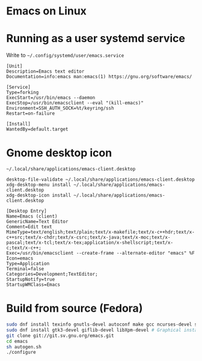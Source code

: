 
# Emacs on Linux

# Running as a user systemd service

Write to `~/.config/systemd/user/emacs.service`

```
[Unit]
Description=Emacs text editor
Documentation=info:emacs man:emacs(1) https://gnu.org/software/emacs/

[Service]
Type=forking
ExecStart=/usr/bin/emacs --daemon
ExecStop=/usr/bin/emacsclient --eval "(kill-emacs)"
Environment=SSH_AUTH_SOCK=%t/keyring/ssh
Restart=on-failure

[Install]
WantedBy=default.target
```


# Gnome desktop icon

`~/.local/share/applications/emacs-client.desktop`

```shell
desktop-file-validate ~/.local/share/applications/emacs-client.desktop
xdg-desktop-menu install ~/.local/share/applications/emacs-client.desktop
xdg-desktop-icon install ~/.local/share/applications/emacs-client.desktop
```

```
[Desktop Entry]
Name=Emacs (client)
GenericName=Text Editor
Comment=Edit text
MimeType=text/english;text/plain;text/x-makefile;text/x-c++hdr;text/x-c++src;text/x-chdr;text/x-csrc;text/x-java;text/x-moc;text/x-pascal;text/x-tcl;text/x-tex;application/x-shellscript;text/x-c;text/x-c++;
Exec=/usr/bin/emacsclient --create-frame --alternate-editor "emacs" %F
Icon=emacs
Type=Application
Terminal=false
Categories=Development;TextEditor;
StartupNotify=true
StartupWMClass=Emacs
```


# Build from source (Fedora)

```sh
sudo dnf install texinfo gnutls-devel autoconf make gcc ncurses-devel sqlite-devel
sudo dnf install gtk3-devel giflib-devel libXpm-devel # Graphical install
git clone git://git.sv.gnu.org/emacs.git
cd emacs
sh autogen.sh
./configure
```